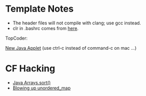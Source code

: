 # Template Notes

- The header files will not compile with clang; use gcc instead.
- clr in .bashrc comes from [here](https://superuser.com/questions/122911/what-commands-can-i-use-to-reset-and-clear-my-terminal).

TopCoder:

[New Java Applet](https://codeforces.com/blog/entry/64597) (use ctrl-c instead of command-c on mac ...)

# CF Hacking

 * [Java Arrays.sort()](https://codeforces.com/blog/entry/4827)
 * [Blowing up unordered_map](https://codeforces.com/blog/entry/62393)